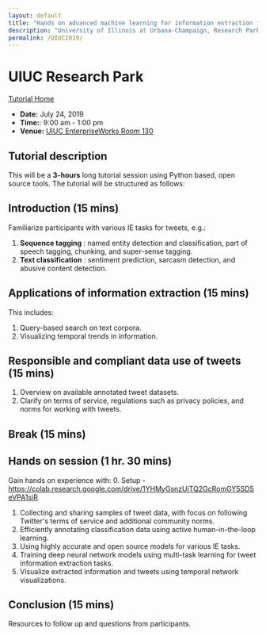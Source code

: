 ```yaml
---
layout: default
title: "Hands on advanced machine learning for information extraction from tweets --- tasks, data, and open source tools"
description: "University of Illinois at Urbana-Champaign, Research Park on July 24th 2019. 9:00 a.m. - 1:00 p.m."
permalink: /UIUC2019/
---
```


# UIUC Research Park

[Tutorial Home](../)

* **Date:** July 24, 2019
* **Time:**: 9:00 am - 1:00 pm
* **Venue:** [UIUC EnterpriseWorks Room 130](https://calendars.illinois.edu/detail/5115?eventId=33346311)


## Tutorial description

This will be a **3-hours**  long tutorial session using Python based, open source tools. The tutorial will be structured as follows:

## Introduction (15 mins)

Familiarize participants with various IE tasks for tweets, e.g.:

1. **Sequence tagging** : named entity detection and classification, part of speech tagging, chunking, and super-sense tagging.
2. **Text classification** : sentiment prediction, sarcasm detection, and abusive content detection.

## Applications of information extraction (15 mins)

This includes:

1. Query-based search on text corpora.
2. Visualizing temporal trends in information.

## Responsible and compliant data use of tweets (15 mins)

1. Overview on available annotated tweet datasets.
2. Clarify on terms of service, regulations such as privacy policies, and norms for working with tweets.

## Break (15 mins)

## Hands on session (1 hr. 30 mins)

Gain hands on experience with:
0. Setup - https://colab.research.google.com/drive/1YHMyGsnzUjTQ2GcRomGY5SD5eVPA1siR
1. Collecting and sharing samples of tweet data, with focus on following Twitter&#39;s terms of service and additional community norms.
2. Efficiently annotating classification data using active human-in-the-loop learning.
3. Using highly accurate and open source models for various IE tasks.
4. Training deep neural network models using multi-task learning for tweet information extraction tasks.
5. Visualize extracted information and tweets using temporal network visualizations.

## Conclusion (15 mins)

Resources to follow up and questions from participants.
